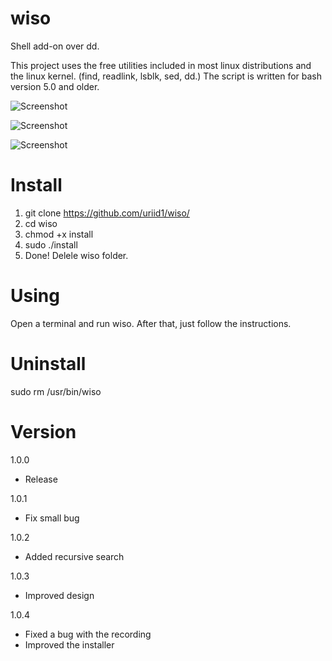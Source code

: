 # wiso
Shell add-on over dd.

This project uses the free utilities included in most linux distributions and the linux kernel.
 (find,
 readlink,
 lsblk,
 sed,
 dd.)
 The script is written for bash version 5.0 and older.

![Screenshot](https://cs00.spac.me/f/087069048125087123181077169255042197255015203119156239075033085175/1604683484/83276199/0/ab5435e7c88abcb112df662901dbf291/wiso1-spaces.im.png)

![Screenshot](https://cs10.spac.me/f/087069048125087123181077169255042197255015203119156239075033085175/1604683496/83276200/0/807ad9d553978fb8d74b9376c3d2de86/wiso2-spaces.im.png)

![Screenshot](https://cs00.spac.me/f/087069048125087123181077169255042197255015203119156239075033085175/1604683511/83276201/0/a6f57d1508673fb96ed386fea352e92f/wiso3-spaces.im.png)

# Install
1) git clone https://github.com/uriid1/wiso/
2) cd wiso
3) chmod +x install
4) sudo ./install
5) Done! Delele wiso folder.

# Using
Open a terminal and run wiso. After that, just follow the instructions.

# Uninstall
sudo rm /usr/bin/wiso

# Version
1.0.0
- Release

1.0.1
- Fix small bug

1.0.2
- Added recursive search

1.0.3
- Improved design

1.0.4
- Fixed a bug with the recording
- Improved the installer
